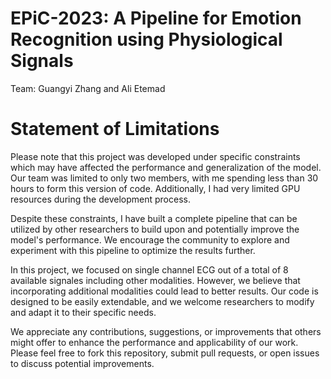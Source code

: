 # EPiC-2023: A Pipeline for Emotion Recognition using Physiological Signals


Team: Guangyi Zhang and Ali Etemad 



















# Statement of Limitations

Please note that this project was developed under specific constraints which may have affected the performance and generalization of the model. Our team was limited to only two members, with me spending less than 30 hours to form this version of code. Additionally, I had very limited GPU resources during the development process.

Despite these constraints, I have built a complete pipeline that can be utilized by other researchers to build upon and potentially improve the model's performance. We encourage the community to explore and experiment with this pipeline to optimize the results further.

In this project, we focused on single channel ECG out of a total of 8 available signales including other modalities. However, we believe that incorporating additional modalities could lead to better results. Our code is designed to be easily extendable, and we welcome researchers to modify and adapt it to their specific needs.

We appreciate any contributions, suggestions, or improvements that others might offer to enhance the performance and applicability of our work. Please feel free to fork this repository, submit pull requests, or open issues to discuss potential improvements. 
